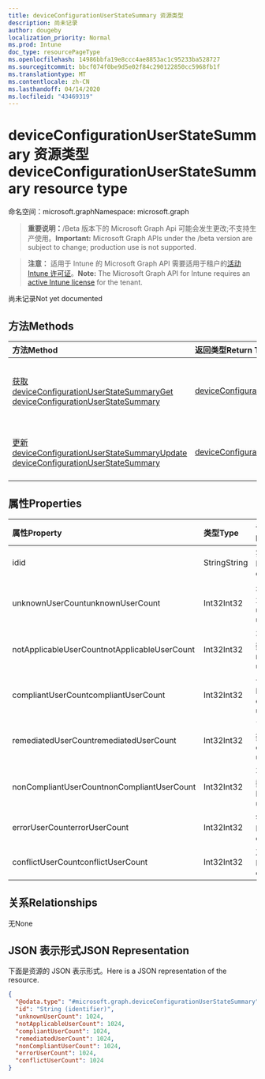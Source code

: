 ```yaml
---
title: deviceConfigurationUserStateSummary 资源类型
description: 尚未记录
author: dougeby
localization_priority: Normal
ms.prod: Intune
doc_type: resourcePageType
ms.openlocfilehash: 14986bbfa19e8ccc4ae8853ac1c95233ba528727
ms.sourcegitcommit: bbcf074f0be9d5e02f84c290122850cc5968fb1f
ms.translationtype: MT
ms.contentlocale: zh-CN
ms.lasthandoff: 04/14/2020
ms.locfileid: "43469319"
---
```

# <a name="deviceconfigurationuserstatesummary-resource-type"></a><span data-ttu-id="6d344-103">deviceConfigurationUserStateSummary 资源类型</span><span class="sxs-lookup"><span data-stu-id="6d344-103">deviceConfigurationUserStateSummary resource type</span></span>

<span data-ttu-id="6d344-104">命名空间：microsoft.graph</span><span class="sxs-lookup"><span data-stu-id="6d344-104">Namespace: microsoft.graph</span></span>

> <span data-ttu-id="6d344-105">**重要说明：**/Beta 版本下的 Microsoft Graph Api 可能会发生更改;不支持生产使用。</span><span class="sxs-lookup"><span data-stu-id="6d344-105">**Important:** Microsoft Graph APIs under the /beta version are subject to change; production use is not supported.</span></span>

> <span data-ttu-id="6d344-106">**注意：** 适用于 Intune 的 Microsoft Graph API 需要适用于租户的[活动 Intune 许可证](https://go.microsoft.com/fwlink/?linkid=839381)。</span><span class="sxs-lookup"><span data-stu-id="6d344-106">**Note:** The Microsoft Graph API for Intune requires an [active Intune license](https://go.microsoft.com/fwlink/?linkid=839381) for the tenant.</span></span>

<span data-ttu-id="6d344-107">尚未记录</span><span class="sxs-lookup"><span data-stu-id="6d344-107">Not yet documented</span></span>

## <a name="methods"></a><span data-ttu-id="6d344-108">方法</span><span class="sxs-lookup"><span data-stu-id="6d344-108">Methods</span></span>
|<span data-ttu-id="6d344-109">方法</span><span class="sxs-lookup"><span data-stu-id="6d344-109">Method</span></span>|<span data-ttu-id="6d344-110">返回类型</span><span class="sxs-lookup"><span data-stu-id="6d344-110">Return Type</span></span>|<span data-ttu-id="6d344-111">说明</span><span class="sxs-lookup"><span data-stu-id="6d344-111">Description</span></span>|
|:---|:---|:---|
|[<span data-ttu-id="6d344-112">获取 deviceConfigurationUserStateSummary</span><span class="sxs-lookup"><span data-stu-id="6d344-112">Get deviceConfigurationUserStateSummary</span></span>](../api/intune-deviceconfig-deviceconfigurationuserstatesummary-get.md)|[<span data-ttu-id="6d344-113">deviceConfigurationUserStateSummary</span><span class="sxs-lookup"><span data-stu-id="6d344-113">deviceConfigurationUserStateSummary</span></span>](../resources/intune-deviceconfig-deviceconfigurationuserstatesummary.md)|<span data-ttu-id="6d344-114">读取[deviceConfigurationUserStateSummary](../resources/intune-deviceconfig-deviceconfigurationuserstatesummary.md)对象的属性和关系。</span><span class="sxs-lookup"><span data-stu-id="6d344-114">Read properties and relationships of the [deviceConfigurationUserStateSummary](../resources/intune-deviceconfig-deviceconfigurationuserstatesummary.md) object.</span></span>|
|[<span data-ttu-id="6d344-115">更新 deviceConfigurationUserStateSummary</span><span class="sxs-lookup"><span data-stu-id="6d344-115">Update deviceConfigurationUserStateSummary</span></span>](../api/intune-deviceconfig-deviceconfigurationuserstatesummary-update.md)|[<span data-ttu-id="6d344-116">deviceConfigurationUserStateSummary</span><span class="sxs-lookup"><span data-stu-id="6d344-116">deviceConfigurationUserStateSummary</span></span>](../resources/intune-deviceconfig-deviceconfigurationuserstatesummary.md)|<span data-ttu-id="6d344-117">更新[deviceConfigurationUserStateSummary](../resources/intune-deviceconfig-deviceconfigurationuserstatesummary.md)对象的属性。</span><span class="sxs-lookup"><span data-stu-id="6d344-117">Update the properties of a [deviceConfigurationUserStateSummary](../resources/intune-deviceconfig-deviceconfigurationuserstatesummary.md) object.</span></span>|

## <a name="properties"></a><span data-ttu-id="6d344-118">属性</span><span class="sxs-lookup"><span data-stu-id="6d344-118">Properties</span></span>
|<span data-ttu-id="6d344-119">属性</span><span class="sxs-lookup"><span data-stu-id="6d344-119">Property</span></span>|<span data-ttu-id="6d344-120">类型</span><span class="sxs-lookup"><span data-stu-id="6d344-120">Type</span></span>|<span data-ttu-id="6d344-121">说明</span><span class="sxs-lookup"><span data-stu-id="6d344-121">Description</span></span>|
|:---|:---|:---|
|<span data-ttu-id="6d344-122">id</span><span class="sxs-lookup"><span data-stu-id="6d344-122">id</span></span>|<span data-ttu-id="6d344-123">String</span><span class="sxs-lookup"><span data-stu-id="6d344-123">String</span></span>|<span data-ttu-id="6d344-124">实体的键。</span><span class="sxs-lookup"><span data-stu-id="6d344-124">Key of the entity.</span></span>|
|<span data-ttu-id="6d344-125">unknownUserCount</span><span class="sxs-lookup"><span data-stu-id="6d344-125">unknownUserCount</span></span>|<span data-ttu-id="6d344-126">Int32</span><span class="sxs-lookup"><span data-stu-id="6d344-126">Int32</span></span>|<span data-ttu-id="6d344-127">未知用户的数量</span><span class="sxs-lookup"><span data-stu-id="6d344-127">Number of unknown users</span></span>|
|<span data-ttu-id="6d344-128">notApplicableUserCount</span><span class="sxs-lookup"><span data-stu-id="6d344-128">notApplicableUserCount</span></span>|<span data-ttu-id="6d344-129">Int32</span><span class="sxs-lookup"><span data-stu-id="6d344-129">Int32</span></span>|<span data-ttu-id="6d344-130">不适用的用户数</span><span class="sxs-lookup"><span data-stu-id="6d344-130">Number of not applicable users</span></span>|
|<span data-ttu-id="6d344-131">compliantUserCount</span><span class="sxs-lookup"><span data-stu-id="6d344-131">compliantUserCount</span></span>|<span data-ttu-id="6d344-132">Int32</span><span class="sxs-lookup"><span data-stu-id="6d344-132">Int32</span></span>|<span data-ttu-id="6d344-133">合规用户数</span><span class="sxs-lookup"><span data-stu-id="6d344-133">Number of compliant users</span></span>|
|<span data-ttu-id="6d344-134">remediatedUserCount</span><span class="sxs-lookup"><span data-stu-id="6d344-134">remediatedUserCount</span></span>|<span data-ttu-id="6d344-135">Int32</span><span class="sxs-lookup"><span data-stu-id="6d344-135">Int32</span></span>|<span data-ttu-id="6d344-136">已修正用户的数量</span><span class="sxs-lookup"><span data-stu-id="6d344-136">Number of remediated users</span></span>|
|<span data-ttu-id="6d344-137">nonCompliantUserCount</span><span class="sxs-lookup"><span data-stu-id="6d344-137">nonCompliantUserCount</span></span>|<span data-ttu-id="6d344-138">Int32</span><span class="sxs-lookup"><span data-stu-id="6d344-138">Int32</span></span>|<span data-ttu-id="6d344-139">不符合的用户数</span><span class="sxs-lookup"><span data-stu-id="6d344-139">Number of NonCompliant users</span></span>|
|<span data-ttu-id="6d344-140">errorUserCount</span><span class="sxs-lookup"><span data-stu-id="6d344-140">errorUserCount</span></span>|<span data-ttu-id="6d344-141">Int32</span><span class="sxs-lookup"><span data-stu-id="6d344-141">Int32</span></span>|<span data-ttu-id="6d344-142">错误用户数</span><span class="sxs-lookup"><span data-stu-id="6d344-142">Number of error users</span></span>|
|<span data-ttu-id="6d344-143">conflictUserCount</span><span class="sxs-lookup"><span data-stu-id="6d344-143">conflictUserCount</span></span>|<span data-ttu-id="6d344-144">Int32</span><span class="sxs-lookup"><span data-stu-id="6d344-144">Int32</span></span>|<span data-ttu-id="6d344-145">冲突用户数</span><span class="sxs-lookup"><span data-stu-id="6d344-145">Number of conflict users</span></span>|

## <a name="relationships"></a><span data-ttu-id="6d344-146">关系</span><span class="sxs-lookup"><span data-stu-id="6d344-146">Relationships</span></span>
<span data-ttu-id="6d344-147">无</span><span class="sxs-lookup"><span data-stu-id="6d344-147">None</span></span>

## <a name="json-representation"></a><span data-ttu-id="6d344-148">JSON 表示形式</span><span class="sxs-lookup"><span data-stu-id="6d344-148">JSON Representation</span></span>
<span data-ttu-id="6d344-149">下面是资源的 JSON 表示形式。</span><span class="sxs-lookup"><span data-stu-id="6d344-149">Here is a JSON representation of the resource.</span></span>
<!-- {
  "blockType": "resource",
  "keyProperty": "id",
  "@odata.type": "microsoft.graph.deviceConfigurationUserStateSummary"
}
-->
``` json
{
  "@odata.type": "#microsoft.graph.deviceConfigurationUserStateSummary",
  "id": "String (identifier)",
  "unknownUserCount": 1024,
  "notApplicableUserCount": 1024,
  "compliantUserCount": 1024,
  "remediatedUserCount": 1024,
  "nonCompliantUserCount": 1024,
  "errorUserCount": 1024,
  "conflictUserCount": 1024
}
```



